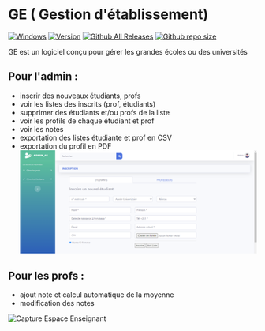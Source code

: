 # GE ( Gestion d'établissement)

[![Windows](https://img.shields.io/badge/Windows-yes-red.svg)](#README)
[![Version](https://img.shields.io/badge/Version-2.0.0-teal)](https://github.com/jahjuno/GE/releases)
[![Github All Releases](https://img.shields.io/github/downloads/jahjuno/GE/total?style=plastic)](https://github.com/jahjuno/GE/releases/download/v2.0.0/ge_software.v2.0.0.exe)
[![Github repo size](https://img.shields.io/github/repo-size/jahjuno/GE)](#README)

GE est un logiciel conçu pour gérer les grandes écoles ou des universités

## Pour l'admin :
- inscrir des nouveaux étudiants, profs
- voir les listes des inscrits (prof, étudiants)
- supprimer des étudiants et/ou profs de la liste
- voir les profils de chaque étudiant et prof 
- voir les notes
- exportation des listes étudiante et prof en CSV
- exportation du profil en PDF
![Capture Espace Admin](/src/dist/img/admin_page.png "Admin Interface")


## Pour les profs :
- ajout note et calcul automatique de la moyenne
- modification des notes

![Capture Espace Enseignant](/src/dist/img/ensg.png "Enseignant Interface")
